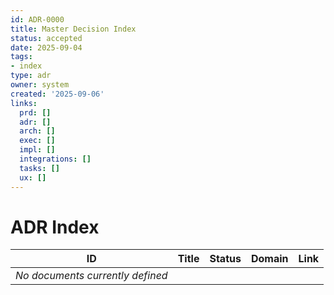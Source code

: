 ```yaml
---
id: ADR-0000
title: Master Decision Index
status: accepted
date: 2025-09-04
tags:
- index
type: adr
owner: system
created: '2025-09-06'
links:
  prd: []
  adr: []
  arch: []
  exec: []
  impl: []
  integrations: []
  tasks: []
  ux: []
---
```


# ADR Index

| ID | Title | Status | Domain | Link |
|---|---|---|---|---|
| *No documents currently defined* |  |  |  |  |